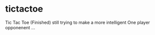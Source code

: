# tictactoe

Tic Tac Toe (Finished) still trying to make a more intelligent One player opponenent ...
